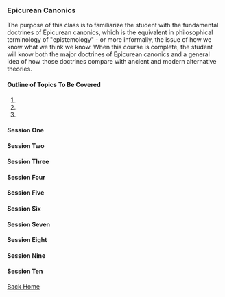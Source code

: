 ### Epicurean Canonics

The purpose of this class is to familiarize the student with the fundamental doctrines of Epicurean canonics, which is the equivalent in philosophical terminology of "epistemology" - or more informally, the issue of how we know what we think we know. When this course is complete, the student will know both the major doctrines of Epicurean canonics and a general idea of how those doctrines compare with ancient and modern alternative theories.

#### Outline of Topics To Be Covered
1.   
2.   
3.    

#### Session One

#### Session Two

#### Session Three

#### Session Four

#### Session Five

#### Session Six

#### Session Seven

#### Session Eight

#### Session Nine

#### Session Ten


[Back Home](index.md)
